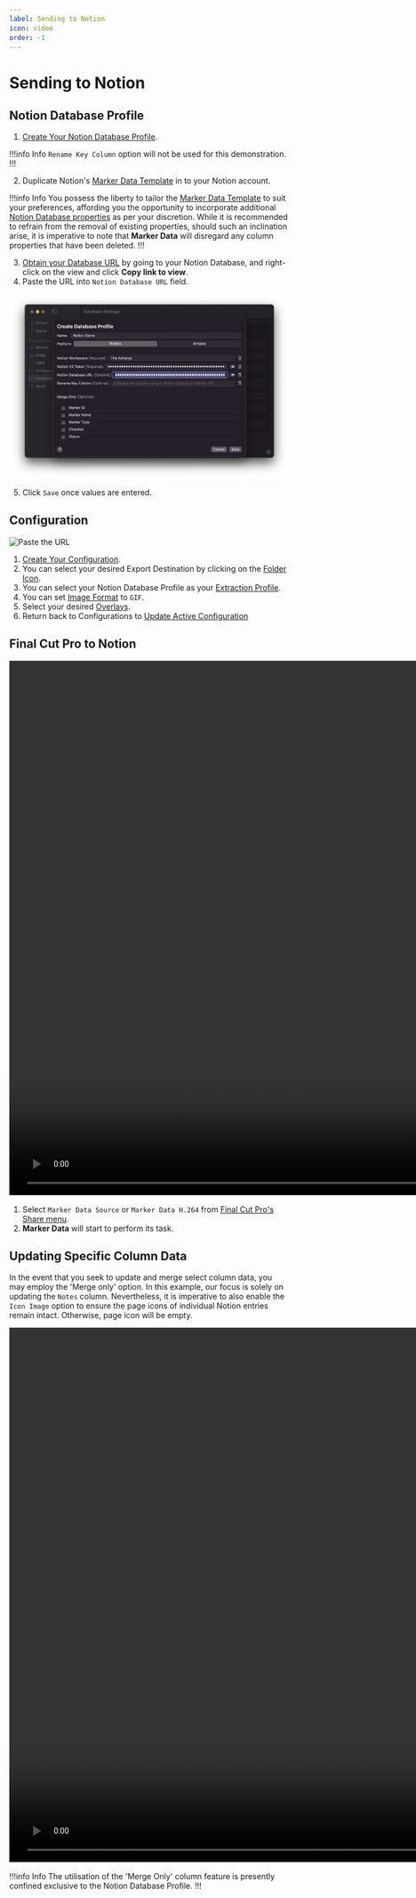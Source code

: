 ```yaml
---
label: Sending to Notion
icon: video
order: -1
---
```

# Sending to Notion

## Notion Database Profile

1. [Create Your Notion Database Profile](/user-guide/databases/#creating-notion-database-profile).

!!!info Info
`Rename Key Column` option will not be used for this demonstration.
!!!

2. Duplicate Notion's [Marker Data Template](/user-guide/databases/#notion-template) in to your Notion account.

!!!info Info
You possess the liberty to tailor the [Marker Data Template](/user-guide/databases/#notion-template) to suit your preferences, affording you the opportunity to incorporate additional [Notion Database properties](https://www.notion.so/help/database-properties) as per your discretion. While it is recommended to refrain from the removal of existing properties, should such an inclination arise, it is imperative to note that **Marker Data** will disregard any column properties that have been deleted.
!!!

3. [Obtain your Database URL](/databases/notion-prerequisite/#obtain-your-database-url) by going to your Notion Database, and right-click on the view and click **Copy link to view**.
4. Paste the URL into `Notion Database URL` field.

![Paste the URL](/assets/md-send-to-notion-01.png)

5. Click `Save` once values are entered.

## Configuration

![Paste the URL](/assets/md-send-to-notion-02.gif)

1. [Create Your Configuration](/user-guide/configurations/#add-configuration).
2. You can select your desired Export Destination by clicking on the [Folder Icon](/user-guide/general/#export-destination).
3. You can select your Notion Database Profile as your [Extraction Profile](/user-guide/general/#extraction-profile).
4. You can set [Image Format](/user-guide/image/#image-format) to `GIF`.
5. Select your desired [Overlays](/user-guide/label/#overlays).
6. Return back to Configurations to [Update Active Configuration](/user-guide/configurations/#update-active-configuration)

## Final Cut Pro to Notion

<video controls width="1920">
  <source src="/assets/md-send-to-notion-03.mp4" type="video/mp4">
Your browser does not support the video tag.
</video>

<br>

1. Select `Marker Data Source` or `Marker Data H.264` from [Final Cut Pro's Share menu](user-guide/share-destination/).
2. **Marker Data** will start to perform its task.

## Updating Specific Column Data

In the event that you seek to update and merge select column data, you may employ the 'Merge only' option. In this example, our focus is solely on updating the `Notes` column. Nevertheless, it is imperative to also enable the `Icon Image` option to ensure the page icons of individual Notion entries remain intact. Otherwise, page icon will be empty.

<video controls width="1920">
  <source src="/assets/md-send-to-notion-04.mp4" type="video/mp4">
Your browser does not support the video tag.
</video>

!!!info Info
The utilisation of the 'Merge Only' column feature is presently confined exclusive to the Notion Database Profile.
!!!